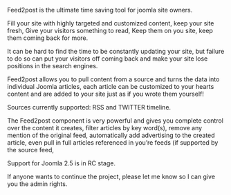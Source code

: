 Feed2post is the ultimate time saving tool for joomla site owners.

Fill your site with highly targeted and customized content, keep your site fresh, Give your visitors something to read, Keep them on you site, keep them coming back for more.

It can be hard to find the time to be constantly updating your site, but failure to do so can put your visitors off coming back and make your site lose positions in the search engines.

Feed2post allows you to pull content from a source and turns the data into individual Joomla articles, each article can be customized to your hearts content and are added to your site just as if you wrote them yourself!

Sources currently supported: RSS and TWITTER timeline.

The Feed2post component is very powerful and gives you complete control over the content it creates, filter articles by key word(s), remove any mention of the original feed, automatically add advertising to the created article, even pull in full articles referenced in you’re feeds (if supported by the source feed,

Support for Joomla 2.5 is in RC stage.

If anyone wants to continue the project, please let me know so I can give you the admin rights.